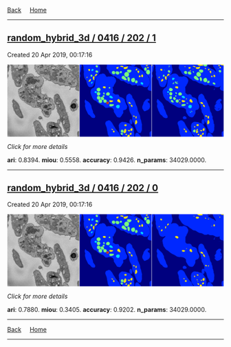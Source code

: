 
[Back](..)&nbsp;&nbsp;&nbsp;&nbsp;&nbsp;[Home](https://leapmanlab.github.io/snapshots)

---

<div class="summary"><a href="1"><h2>random_hybrid_3d / 0416 / 202 / 1</h2></a><p>Created 20 Apr 2019, 00:17:16
</p><a href="1"><img src="1/media/summary.png" align="center"></a><p>
<i>Click for more details</i>
</p></div>

**ari**: 0.8394. **miou**: 0.5558. **accuracy**: 0.9426. **n_params**: 34029.0000. 

---

<div class="summary"><a href="0"><h2>random_hybrid_3d / 0416 / 202 / 0</h2></a><p>Created 20 Apr 2019, 00:17:16
</p><a href="0"><img src="0/media/summary.png" align="center"></a><p>
<i>Click for more details</i>
</p></div>

**ari**: 0.7880. **miou**: 0.3405. **accuracy**: 0.9202. **n_params**: 34029.0000. 

---

[Back](..)&nbsp;&nbsp;&nbsp;&nbsp;&nbsp;[Home](https://leapmanlab.github.io/snapshots)

---